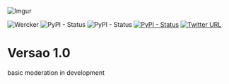 ![Imgur](https://i.imgur.com/KaKk8xK.png)

![Wercker](https://img.shields.io/wercker/ci/wercker/docs.svg)
![PyPI - Status](https://img.shields.io/pypi/status/Django.svg)
![PyPI - Status](https://img.shields.io/badge/Python-3.6-green.svg)
[![PyPI - Status](https://img.shields.io/badge/Pythozinho-.PY-brightgreen.svg)](https://github.com/vagner2k18/pythozinho)
[![Twitter URL](https://img.shields.io/twitter/url/http/shields.io.svg?style=social&logo=twitter)](https://twitter.com/vagner_Stark)



# Versao 1.0  #
basic moderation
in development

